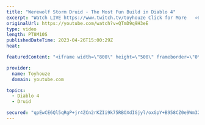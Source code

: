```yaml
---
title: "Werewolf Storm Druid - The Most Fun Build in Diablo 4"
excerpt: "Watch LIVE https://www.twitch.tv/toyhouze Click for More   ⭐Popular Playlists ⭐ Diablo 4 Playlist ..."
originalUrl: https://youtube.com/watch?v=QTmD9q9H3eE
type: video
length: PT8M10S
publishedDateTime: 2023-04-26T15:00:29Z
heat: 

featuredContent: "<iframe width=\"800\" height=\"500\" frameborder=\"0\" src=\"https://www.youtube.com/embed/QTmD9q9H3eE\" allow=\"accelerometer; autoplay; encrypted-media; gyroscope; picture-in-picture\" allowfullscreen></iframe>"

provider:
  name: Toyhouze
  domain: youtube.com

topics:
  - Diablo 4
  - Druid

secured: "qpEwCE6Ql5qRgP+jr4ZCn2rKZIi9k75RBOXdIGjyl/oxGpY+B958CZ0e9Wm32SEXmJWvqxAOpBmGe5g7IA+oF1GKx5ovftg8OFN+XpFjMLvZzNmALTLGHc3LTjKB/O4YXi+eu+dOaMh5oMUFMek27VKi+wSPbtMgtuTj8+uhGOiTJ0qtsrajZ62vpjxWOBLObpJsJwczMbmy1f05ekxGtPgAadClh1SKN1zxuXQ2ZAVMjZxAT41b/Usk3wBvLZKCS7Zfsqy0NRb8yv4mbQQhHOBP5IeILjBBNVXxbE6Z1Q/4dRPwZGylFeimvIcyN4vDPjt1vGvzdZ1HtB6i9vsHLXF0Zdq+Ql5eYg6IO8KbYHZY+0yo5wyDFszwst8x5Tpbz66GkO0gUR28BfB4CLBYXbpi9CZZv47cCsdqpHGmEdM=;QPHujxcFBMNb/rJoZvHHRQ=="
---
```


